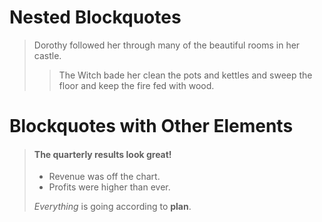 # Nested Blockquotes

 > Dorothy followed her through many of the beautiful rooms in her castle.
 >
 >> The Witch bade her clean the pots and kettles and sweep the floor and keep the fire fed with wood.

# Blockquotes with Other Elements

 > #### The quarterly results look great!
 >
 > - Revenue was off the chart.
 > - Profits were higher than ever.
 >
 >  *Everything* is going according to **plan**.
